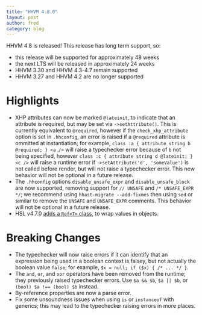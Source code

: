 ```yaml
---
title: "HHVM 4.8.0"
layout: post
author: fred
category: blog
---
```


HHVM 4.8 is released! This release has long term support, so:
- this release will be supported for approximately 48 weeks
- the next LTS will be released in approximately 24 weeks
- HHVM 3.30 and HHVM 4.3-4.7 remain supported
- HHVM 3.27 and HHVM 4.2 are no longer supported

# Highlights

- XHP attributes can now be marked `@lateinit`, to indicate that an attribute
  is required, but may be set via `->setAttribute()`. This is currently
  equivalent to `@required`, however if the `check_xhp_attribute` option is set
  in `.hhconfig`, an error is raised if a `@required` attribute is ommitted at
  instantiation; for example, `class :a { attribute string b @required; } <a />`
  will raise a typechecker error because of `b` not being specified, however
  `class :c { attribute string d @lateinit; } <c />` will raise a runtime error
  if `->setAttribute('d', 'someValue')` is not called before render, but will
  not raise a typechecker error. This new behavior will not be optional in a
  future release.
- The `.hhconfig` options `disable_unsafe_expr` and `disable_unsafe_block` are
  now supported, removing support for `// UNSAFE` and `/* UNSAFE_EXPR */`; we
  recommend using `hhast-migrate --add-fixmes` then using `sed` or similar to
  remove the `UNSAFE` and `UNSAFE_EXPR` comments. This behavior will not be
  optional in a future release.
- HSL v4.7.0
  [adds a `Ref<T>` class](https://github.com/hhvm/hsl/releases/tag/v4.7.0),
  to wrap values in objects.

# Breaking Changes

- The typechecker will now raise errors if it can identify that an expression
  being used in a boolean context is falsey, but not actually the boolean value
  `false`; for example, `$x = null; if ($x) { /* ... */ }`.
- The `and`, `or`, and `xor` operators have been removed from the runtime; they
  previously raised typechecker errors. Use `$a && $b`, `$a || $b`, or
 `(bool) $a !== (bool) $b` instead.
- By-reference properties are now a parse error.
- Fix some unsoundness issues when using `is` or `instanceof` with generics;
  this may lead to the typechecker raising errors in more places.
